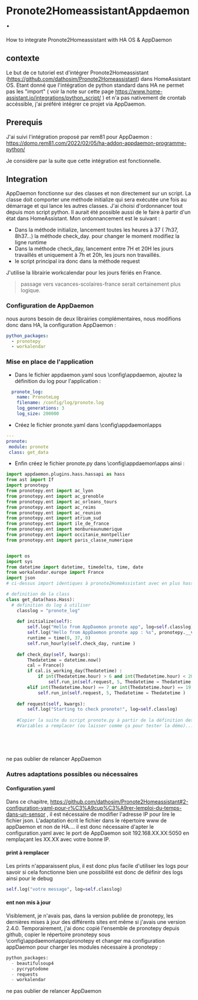 # Pronote2HomeassistantAppdaemon.
How to integrate Pronote2Homeassistant with HA OS &amp; AppDaemon

## contexte

Le but de ce tutoriel est d'intégrer Pronote2Homeassistant (https://github.com/dathosim/Pronote2Homeassistant) dans HomeAssistant OS.
Etant donné que l'intégration de python standard dans HA ne permet pas les "import" ( voir la note sur cette page https://www.home-assistant.io/integrations/python_script/ ) et n'a pas nativement de crontab accéssible, j'ai préféré intégrer ce projet via AppDaemon.

## Prerequis

J'ai suivi l'intégration proposé par rem81 pour AppDaemon : https://domo.rem81.com/2022/02/05/ha-addon-appdaemon-programme-python/

Je considère par la suite que cette intégration est fonctionnelle.

## Integration

AppDaemon fonctionne sur des classes et non directement sur un script.
La classe doit comporter une méthode initialize qui sera exécutée une fois au démarrage et qui lance les autres classes.
J'ai choisi d'ordonnancer tout depuis mon script python. Il aurait été possible aussi de le faire à partir d'un état dans HomeAssistant.
Mon ordonnancement est le suivant :
  - Dans la méthode initialize, lancement toutes les heures à 37 ( 7h37, 8h37...) la méthode check_day. pour changer le moment modifiez la ligne runtime
  - Dans la méthode check_day, lancement entre 7H et 20H les jours travaillés et uniquement à 7h et 20h, les jours non travaillés.
  - le script principal ira donc dans la méthode request

J'utilise la librairie workcalendar pour les jours fériés en France.
> passage vers vacances-scolaires-france serait certainement plus logique.

### Configuration de AppDaemon

nous aurons besoin de deux librairies complémentaires, nous modifions donc dans HA, la configuration AppDaemon :
``` yaml
python_packages:
  - pronotepy
  - workalendar
```

### Mise en place de l'application

  - Dans le fichier appdaemon.yaml sous \config\appdaemon, ajoutez la définition du log pour l'application :
``` yaml
  pronote_log:
    name: PronoteLog
    filename: /config/log/pronote.log
    log_generations: 3
    log_size: 200000
```

  - Créez le fichier pronote.yaml dans \config\appdaemon\apps
  
 ``` yaml
---
pronote:
  module: pronote
  class: get_data
```

  - Enfin créez le fichier pronote.py dans \config\appdaemon\apps ainsi :
``` python 
import appdaemon.plugins.hass.hassapi as hass
from ast import If
import pronotepy
from pronotepy.ent import ac_lyon
from pronotepy.ent import ac_grenoble
from pronotepy.ent import ac_orleans_tours
from pronotepy.ent import ac_reims
from pronotepy.ent import ac_reunion
from pronotepy.ent import atrium_sud
from pronotepy.ent import ile_de_france
from pronotepy.ent import monbureaunumerique
from pronotepy.ent import occitanie_montpellier
from pronotepy.ent import paris_classe_numerique


import os
import sys
from datetime import datetime, timedelta, time, date
from workalendar.europe import France
import json
# ci-dessus import identiques à pronote2HomeAssistant avec en plus hass, datetime et workcalendar

# definition de la class
class get_data(hass.Hass):
  # definition du log à utiliser
	classlog = "pronote_log"
	
	def initialize(self):
		self.log("Hello from AppDaemon pronote app", log=self.classlog)
		self.log("Hello from AppDaemon pronote app : %s", pronotepy.__version__,  log=self.classlog)
		runtime = time(0, 37, 0)
		self.run_hourly(self.check_day, runtime )
	
	def check_day(self, kwargs):
		Thedatetime = datetime.now()
		cal = France()
		if cal.is_working_day(Thedatetime) :
			if int(Thedatetime.hour) > 6 and int(Thedatetime.hour) < 20 :
				self.run_in(self.request, 5, Thedatetime = Thedatetime )
		elif int(Thedatetime.hour) == 7 or int(Thedatetime.hour) == 19 : 
			self.run_in(self.request, 5, Thedatetime = Thedatetime )
	
	def request(self, kwargs):
		self.log("Starting to check pronote!", log=self.classlog)
    
    #Copier la suite du script pronote.py à partir de la définition des variables. Attention à l'indentation.
    #Variables a remplacer (ou laisser comme ça pour tester la démo).....
    
    
    
    
 ```
 
ne pas oublier de relancer AppDaemon

### Autres adaptations possibles ou nécessaires  
 
 #### Configuration.yaml
 
 Dans ce chapitre, https://github.com/dathosim/Pronote2Homeassistant#2-configuration-yaml-pour-r%C3%A9cup%C3%A9rer-lemploi-du-temps-dans-un-sensor , il est nécessaire de modifier l'adresse IP pour lire le fichier json. L'adaptation écrit le fichier dans le répertoire www de appDaemon et non de HA.... il est donc nécessaire d'apter le configuration.yaml avec le port de AppDaemon soit 192.168.XX.XX:5050 en remplaçant les XX.XX avec votre bonne IP.
 
 #### print à remplacer
 
 Les prints n'apparaissent plus, il est donc plus facile d'utiliser les logs pour savoir si cela fonctionne bien 
 une possibilité est donc de définir des logs ainsi pour le debug 
 ``` python
 self.log("votre message", log=self.classlog)
 ``` 
 
 #### ent non mis à jour
 
Visiblement, je n'avais pas, dans la version publiée de pronotepy, les dernières mises à jour des différents sites ent même si j'avais une version 2.4.0.
Temporairement, j'ai donc copié l'ensemble de pronotepy depuis github, copier le répertoire pronotepy sous \config\appdaemon\apps\pronotepy et changer ma configuration appDaemon pour charger les modules nécessaire à pronotepy : 
``` python
python_packages:
  - beautifulsoup4
  - pycryptodome
  - requests
  - workalendar
```
ne pas oublier de relancer AppDaemon
